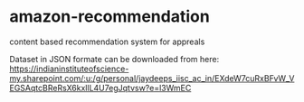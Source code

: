 # amazon-recommendation
content based recommendation system for appreals

Dataset in JSON formate can be downloaded from here:
https://indianinstituteofscience-my.sharepoint.com/:u:/g/personal/jaydeeps_iisc_ac_in/EXdeW7cuRxBFvW_VEGSAqtcBReRsX6kxllL4U7egJqtvsw?e=l3WmEC
